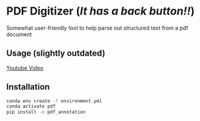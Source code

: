 # PDF Digitizer (_It has a back button!!_)
Somewhat user-friendly tool to help parse out structured text from a pdf document

## Usage (slightly outdated)
[Youtube Video](https://www.youtube.com/watch?v=_My2JVHbknM&ab_channel=JoelS "Video Title")


## Installation
```bash
conda env create -f environment.yml
conda activate pdf
pip install -e pdf_annotation
```

